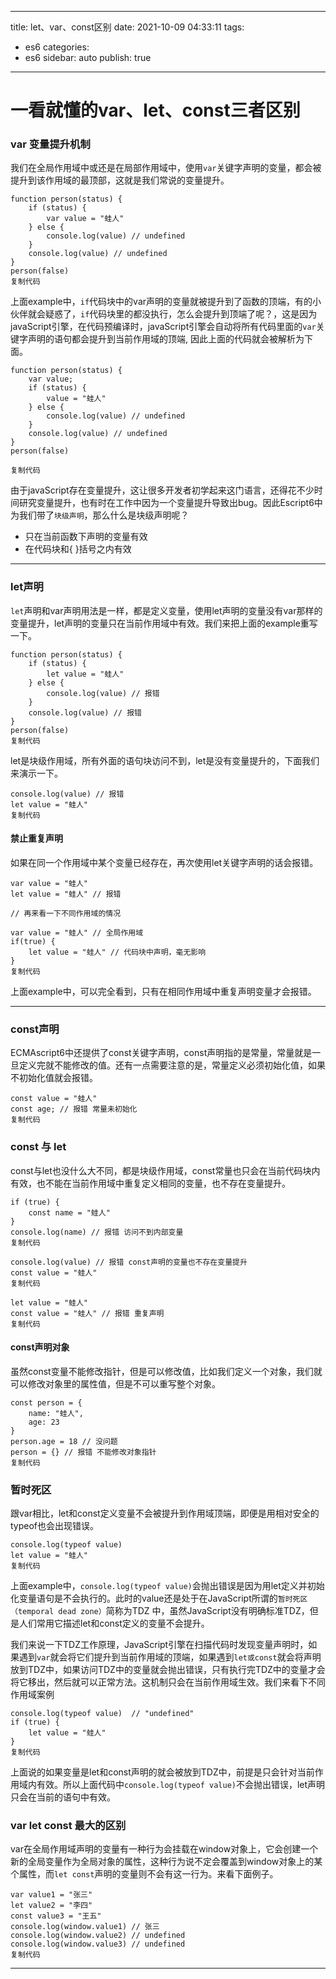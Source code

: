 ---
title: let、var、const区别
date: 2021-10-09 04:33:11
tags:
 - es6
categories:
 - es6
sidebar: auto
publish: true
___

一看就懂的var、let、const三者区别
======================

### var 变量提升机制

我们在全局作用域中或还是在局部作用域中，使用`var`关键字声明的变量，都会被提升到该作用域的最顶部，这就是我们常说的变量提升。

    function person(status) {
        if (status) {
            var value = "蛙人" 
        } else {
            console.log(value) // undefined
        }
        console.log(value) // undefined
    }
    person(false)
    复制代码

上面example中，`if`代码块中的var声明的变量就被提升到了函数的顶端，有的小伙伴就会疑惑了，`if`代码块里的都没执行，怎么会提升到顶端了呢？，这是因为javaScript引擎，在代码预编译时，javaScript引擎会自动将所有代码里面的`var`关键字声明的语句都会提升到当前作用域的顶端, 因此上面的代码就会被解析为下面。

    function person(status) {
        var value;
        if (status) {
            value = "蛙人" 
        } else {
            console.log(value) // undefined
        }
        console.log(value) // undefined
    }
    person(false)
    
    复制代码

由于javaScript存在变量提升，这让很多开发者初学起来这门语言，还得花不少时间研究变量提升，也有时在工作中因为一个变量提升导致出bug。因此Escript6中为我们带了`块级声明`，那么什么是块级声明呢？

*   只在当前函数下声明的变量有效
*   在代码块和{ }括号之内有效

* * *

### let声明

`let`声明和var声明用法是一样，都是定义变量，使用let声明的变量没有var那样的变量提升，let声明的变量只在当前作用域中有效。我们来把上面的example重写一下。

    function person(status) {
        if (status) {
            let value = "蛙人" 
        } else {
            console.log(value) // 报错
        }
        console.log(value) // 报错
    }
    person(false)
    复制代码

let是块级作用域，所有外面的语句块访问不到，let是没有变量提升的，下面我们来演示一下。

    console.log(value) // 报错
    let value = "蛙人"
    复制代码

#### 禁止重复声明

如果在同一个作用域中某个变量已经存在，再次使用let关键字声明的话会报错。

    var value = "蛙人"
    let value = "蛙人" // 报错
    
    // 再来看一下不同作用域的情况
    
    var value = "蛙人" // 全局作用域
    if(true) {
    	let value = "蛙人" // 代码块中声明，毫无影响
    }
    复制代码

上面example中，可以完全看到，只有在相同作用域中重复声明变量才会报错。

* * *

### const声明

ECMAscript6中还提供了const关键字声明，const声明指的是常量，常量就是一旦定义完就不能修改的值。还有一点需要注意的是，常量定义必须初始化值，如果不初始化值就会报错。

    const value = "蛙人"
    const age; // 报错 常量未初始化
    复制代码

### const 与 let

const与let也没什么大不同，都是块级作用域，const常量也只会在当前代码块内有效，也不能在当前作用域中重复定义相同的变量，也不存在变量提升。

    if (true) {
        const name = "蛙人"
    }
    console.log(name) // 报错 访问不到内部变量
    复制代码

    console.log(value) // 报错 const声明的变量也不存在变量提升
    const value = "蛙人"
    复制代码

    let value = "蛙人"
    const value = "蛙人" // 报错 重复声明
    复制代码

#### const声明对象

虽然const变量不能修改指针，但是可以修改值，比如我们定义一个对象，我们就可以修改对象里的属性值，但是不可以重写整个对象。

    const person = {
        name: "蛙人",
        age: 23
    }
    person.age = 18 // 没问题
    person = {} // 报错 不能修改对象指针
    复制代码

### 暂时死区

跟var相比，let和const定义变量不会被提升到作用域顶端，即便是用相对安全的typeof也会出现错误。

    console.log(typeof value)
    let value = "蛙人"
    复制代码

上面example中，`console.log(typeof value)`会抛出错误是因为用let定义并初始化变量语句是不会执行的。此时的value还是处于在JavaScript所谓的`暂时死区（temporal dead zone）`简称为TDZ 中，虽然JavaScript没有明确标准TDZ，但是人们常用它描述let和const定义的变量不会提升。  

我们来说一下TDZ工作原理，JavaScript引擎在扫描代码时发现变量声明时，如果遇到`var`就会将它们提升到当前作用域的顶端，如果遇到`let或const`就会将声明放到TDZ中，如果访问TDZ中的变量就会抛出错误，只有执行完TDZ中的变量才会将它移出，然后就可以正常方法。这机制只会在当前作用域生效。我们来看下不同作用域案例

    console.log(typeof value)  // "undefined"
    if (true) {
        let value = "蛙人"
    }
    复制代码

上面说的如果变量是let和const声明的就会被放到TDZ中，前提是只会针对当前作用域内有效。所以上面代码中`console.log(typeof value)`不会抛出错误，let声明只会在当前的语句中有效。

### var let const 最大的区别

var在全局作用域声明的变量有一种行为会挂载在window对象上，它会创建一个新的全局变量作为全局对象的属性，这种行为说不定会覆盖到window对象上的某个属性，而`let const`声明的变量则不会有这一行为。来看下面例子。

    var value1 = "张三"
    let value2 = "李四"
    const value3 = "王五"
    console.log(window.value1) // 张三
    console.log(window.value2) // undefined
    console.log(window.value3) // undefined
    复制代码

--------------